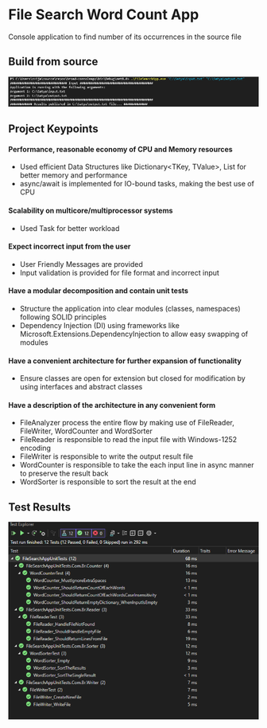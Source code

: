 # File Search Word Count App
Console application to find number of its occurrences in the source file

## Build from source
![run](run.png)

## Project Keypoints
#### Performance, reasonable economy of CPU and Memory resources
- Used efficient Data Structures like Dictionary<TKey, TValue>, List<T> for better memory and performance
- async/await is implemented for IO-bound tasks, making the best use of CPU

####  Scalability on multicore/multiprocessor systems
- Used Task for better workload

#### Expect incorrect input from the user
- User Friendly Messages are provided
- Input validation is provided for file format and incorrect input

#### Have a modular decomposition and contain unit tests
- Structure the application into clear modules (classes, namespaces) following SOLID principles
- Dependency Injection (DI) using frameworks like Microsoft.Extensions.DependencyInjection to allow easy swapping of modules

#### Have a convenient architecture for further expansion of functionality
- Ensure classes are open for extension but closed for modification by using interfaces and abstract classes

#### Have a description of the architecture in any convenient form
- FileAnalyzer process the entire flow by making use of FileReader, FileWriter, WordCounter and WordSorter
- FileReader is responsible to read the input file with Windows-1252 encoding
- FileWriter is responsible to write the output result file
- WordCounter is responsible to take the each input line in async manner to preserve the result back
- WordSorter is responsible to sort the result at the end

## Test Results
![testresults](testresults.png)